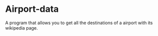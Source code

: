 # Airport-data
A program that allows you to get all the destinations of a airport with its wikipedia page.
